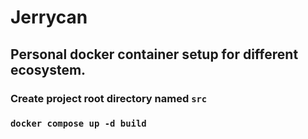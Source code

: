 # Jerrycan

## Personal docker container setup for different ecosystem.

### Create project root directory named ```src```
### ```docker compose up -d build```